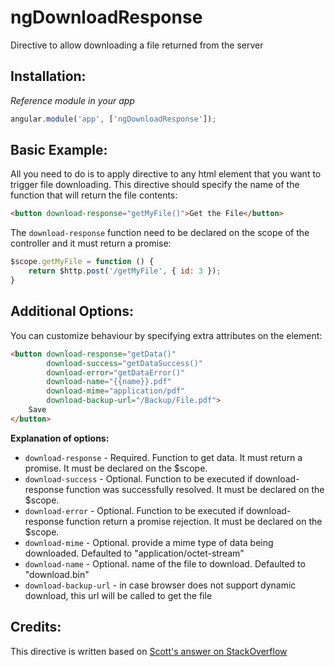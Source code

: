 # ngDownloadResponse
Directive to allow downloading a file returned from the server

Installation:
-------------
*Reference module in your app*
```JavaScript
angular.module('app', ['ngDownloadResponse']);
```

Basic Example:
-------------
All you need to do is to apply directive to any html element that you want to trigger file downloading.
This directive should specify the name of the function that will return the file contents:
```HTML
<button download-response="getMyFile()">Get the File</button>
```
The `download-response` function need to be declared on the scope of the controller and it must return a promise:
```JavaScript
$scope.getMyFile = function () {
    return $http.post('/getMyFile', { id: 3 });
}
```

Additional Options:
-------------
You can customize behaviour by specifying extra attributes on the element:
```HTML
<button download-response="getData()"
        download-success="getDataSuccess()"
        download-error="getDataError()"
        download-name="{{name}}.pdf"
        download-mime="application/pdf"
        download-backup-url="/Backup/File.pdf">
    Save
</button>
```
**Explanation of options:**
* `download-response` - Required. Function to get data. It must return a promise. It must be declared on the $scope.
* `download-success` - Optional. Function to be executed if download-response function was successfully resolved. It must be declared on the $scope.
* `download-error` - Optional. Function to be executed if download-response function return a promise rejection. It must be declared on the $scope.
* `download-mime` - Optional. provide a mime type of data being downloaded. Defaulted to "application/octet-stream"
* `download-name` - Optional. name of the file to download. Defaulted to "download.bin"
* `download-backup-url` - in case browser does not support dynamic download, this url will be called to get the file

Credits:
-------------
This directive is written based on [Scott's answer on StackOverflow](http://stackoverflow.com/a/24129082/894273)
